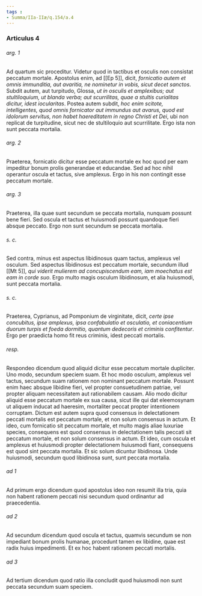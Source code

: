 ```yaml
---
tags : 
- Summa/IIa-IIæ/q.154/a.4
---
```


### Articulus 4

###### arg. 1
Ad quartum sic proceditur. Videtur quod in tactibus et osculis non consistat peccatum mortale. Apostolus enim, ad [[Ep 5]], dicit, *fornicatio autem et omnis immunditia, aut avaritia, ne nominetur in vobis, sicut decet sanctos*. Subdit autem, aut turpitudo, Glossa, *ut in osculis et amplexibus; aut stultiloquium, ut blanda verba; aut scurrilitas, quae a stultis curialitas dicitur, idest iocularitas*. Postea autem subdit, *hoc enim scitote, intelligentes, quod omnis fornicator aut immundus aut avarus, quod est idolorum servitus, non habet haereditatem in regno Christi et Dei*, ubi non replicat de turpitudine, sicut nec de stultiloquio aut scurrilitate. Ergo ista non sunt peccata mortalia.

###### arg. 2
Praeterea, fornicatio dicitur esse peccatum mortale ex hoc quod per eam impeditur bonum prolis generandae et educandae. Sed ad hoc nihil operantur oscula et tactus, sive amplexus. Ergo in his non contingit esse peccatum mortale.

###### arg. 3
Praeterea, illa quae sunt secundum se peccata mortalia, nunquam possunt bene fieri. Sed oscula et tactus et huiusmodi possunt quandoque fieri absque peccato. Ergo non sunt secundum se peccata mortalia.

###### s. c.
Sed contra, minus est aspectus libidinosus quam tactus, amplexus vel osculum. Sed aspectus libidinosus est peccatum mortale, secundum illud [[Mt 5]], *qui viderit mulierem ad concupiscendum eam, iam moechatus est eam in corde suo*. Ergo multo magis osculum libidinosum, et alia huiusmodi, sunt peccata mortalia.

###### s. c.
Praeterea, Cyprianus, ad Pomponium de virginitate, dicit, *certe ipse concubitus, ipse amplexus, ipsa confabulatio et osculatio, et coniacentium duorum turpis et foeda dormitio, quantum dedecoris et criminis confitentur*. Ergo per praedicta homo fit reus criminis, idest peccati mortalis.

###### resp.
Respondeo dicendum quod aliquid dicitur esse peccatum mortale dupliciter. Uno modo, secundum speciem suam. Et hoc modo osculum, amplexus vel tactus, secundum suam rationem non nominant peccatum mortale. Possunt enim haec absque libidine fieri, vel propter consuetudinem patriae, vel propter aliquam necessitatem aut rationabilem causam. Alio modo dicitur aliquid esse peccatum mortale ex sua causa, sicut ille qui dat eleemosynam ut aliquem inducat ad haeresim, mortaliter peccat propter intentionem corruptam. Dictum est autem supra quod consensus in delectationem peccati mortalis est peccatum mortale, et non solum consensus in actum. Et ideo, cum fornicatio sit peccatum mortale, et multo magis aliae luxuriae species, consequens est quod consensus in delectationem talis peccati sit peccatum mortale, et non solum consensus in actum. Et ideo, cum oscula et amplexus et huiusmodi propter delectationem huiusmodi fiant, consequens est quod sint peccata mortalia. Et sic solum dicuntur libidinosa. Unde huiusmodi, secundum quod libidinosa sunt, sunt peccata mortalia.

###### ad 1
Ad primum ergo dicendum quod apostolus ideo non resumit illa tria, quia non habent rationem peccati nisi secundum quod ordinantur ad praecedentia.

###### ad 2
Ad secundum dicendum quod oscula et tactus, quamvis secundum se non impediant bonum prolis humanae, procedunt tamen ex libidine, quae est radix huius impedimenti. Et ex hoc habent rationem peccati mortalis.

###### ad 3
Ad tertium dicendum quod ratio illa concludit quod huiusmodi non sunt peccata secundum suam speciem.

